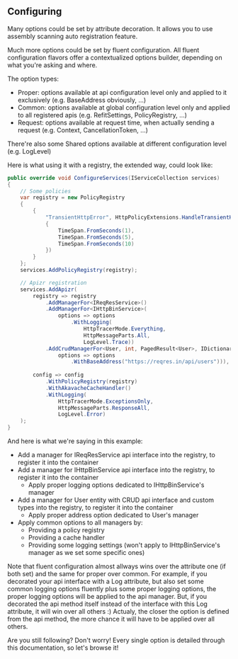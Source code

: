 ﻿## Configuring

Many options could be set by attribute decoration. It allows you to use assembly scanning auto registration feature.

Much more options could be set by fluent configuration.
All fluent configuration flavors offer a contextualized options builder, depending on what you're asking and where.

The option types:
- Proper: options available at api configuration level only and applied to it exclusively (e.g. BaseAddress obviously, ...)
- Common: options available at global configuration level only and applied to all registered apis (e.g. RefitSettings, PolicyRegistry, ...)
- Request: options available at request time, when actually sending a request (e.g. Context, CancellationToken, ...)

There're also some Shared options available at different configuration level (e.g. LogLevel)

Here is what using it with a registry, the extended way, could look like:

```csharp
public override void ConfigureServices(IServiceCollection services)
{
    // Some policies
    var registry = new PolicyRegistry
    {
        {
            "TransientHttpError", HttpPolicyExtensions.HandleTransientHttpError().WaitAndRetryAsync(new[]
            {
                TimeSpan.FromSeconds(1),
                TimeSpan.FromSeconds(5),
                TimeSpan.FromSeconds(10)
            })
        }
    };
    services.AddPolicyRegistry(registry);

    // Apizr registration
    services.AddApizr(
        registry => registry
            .AddManagerFor<IReqResService>()
            .AddManagerFor<IHttpBinService>(
                options => options
                    .WithLogging(
                        HttpTracerMode.Everything, 
                        HttpMessageParts.All, 
                        LogLevel.Trace))
            .AddCrudManagerFor<User, int, PagedResult<User>, IDictionary<string, object>>(
                options => options
                    .WithBaseAddress("https://reqres.in/api/users"))),
    
        config => config
            .WithPolicyRegistry(registry)
            .WithAkavacheCacheHandler()
            .WithLogging(
                HttpTracerMode.ExceptionsOnly, 
                HttpMessageParts.ResponseAll, 
                LogLevel.Error)
    );
}
```

And here is what we're saying in this example:
- Add a manager for IReqResService api interface into the registry, to register it into the container
- Add a manager for IHttpBinService api interface into the registry, to register it into the container
  - Apply proper logging options dedicated to IHttpBinService's manager
- Add a manager for User entity with CRUD api interface and custom types into the registry, to register it into the container
  - Apply proper address option dedicated to User's manager
- Apply common options to all managers by:
  - Providing a policy registry
  - Providing a cache handler
  - Providing some logging settings (won't apply to IHttpBinService's manager as we set some specific ones)

Note that fluent configuration almost allways wins over the attribute one (if both set) and the same for proper over common.
For example, if you decorated your api interface with a Log attribute, but also set some common logging options fluently plus some proper logging options, 
the proper logging options will be applied to the api manager. But, if you decorated the api method itself instead of the interface with this Log attribute, it will win over all others :)
Actualy, the closer the option is defined from the api method, the more chance it will have to be applied over all others.

Are you still following? Don't worry! Every single option is detailed through this documentation, so let's browse it!